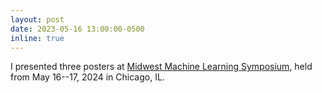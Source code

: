 ```yaml
---
layout: post
date: 2023-05-16 13:00:00-0500
inline: true
---
```


I presented three posters at [Midwest Machine Learning Symposium](https://midwest-ml.org/2023/), held from May 16--17, 2024 in Chicago, IL. 